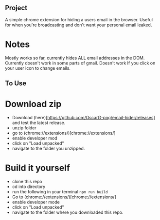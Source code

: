 ## Project

A simple chrome extension for hiding a users email in the browser.
Useful for when you're broadcasting and don't want your personal email leaked.

# Notes

Mostly works so far, currently hides ALL email addresses in the DOM.
Currently doesn't work in some parts of gmail. Doesn't work If you click on your user icon to change emails.

## To Use

# Download zip

- Download (here)[https://github.com/OscarG-png/email-hider/releases] and test the latest release.
- unzip folder
- go to (chrome://extensions/)[chrome://extensions/]
- enable developer mod
- click on "Load unpacked"
- navigate to the folder you unzipped.

# Build it yourself

- clone this repo
- cd into directory
- run the following in your terminal `npm run build`
- Go to (chrome://extensions/)[chrome://extensions/]
- enable developer mode
- click on "Load unpacked"
- navigate to the folder where you downloaded this repo.
